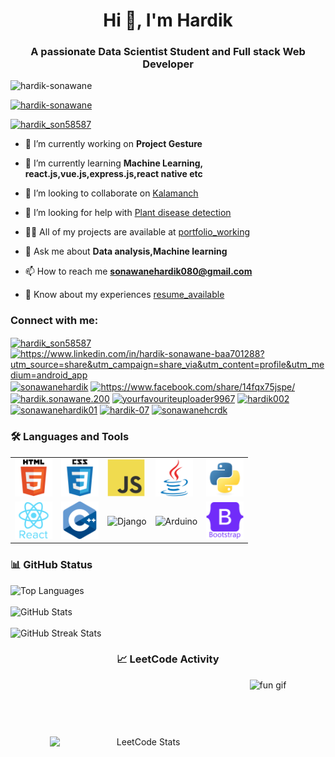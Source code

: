 <h1 align="center">Hi 👋, I'm Hardik</h1>
<h3 align="center">A passionate Data Scientist Student and Full stack Web Developer</h3>

<p align="left"> <img src="https://komarev.com/ghpvc/?username=hardik-sonawane&label=Profile%20views&color=0e75b6&style=flat" alt="hardik-sonawane" /> </p>

<p align="left"> <a href="https://github.com/ryo-ma/github-profile-trophy"><img src="https://github-profile-trophy.vercel.app/?username=hardik-sonawane" alt="hardik-sonawane" /></a> </p>

<p align="left"> <a href="https://twitter.com/hardik_son58587" target="blank"><img src="https://img.shields.io/twitter/follow/hardik_son58587?logo=twitter&style=for-the-badge" alt="hardik_son58587" /></a> </p>

- 🔭 I’m currently working on **Project Gesture**

- 🌱 I’m currently learning **Machine Learning, react.js,vue.js,express.js,react native etc**

- 👯 I’m looking to collaborate on [Kalamanch](project_working)

- 🤝 I’m looking for help with [Plant disease detection](project_working)

- 👨‍💻 All of my projects are available at [portfolio_working](portfolio_working)

- 💬 Ask me about **Data analysis,Machine learning**

- 📫 How to reach me **sonawanehardik080@gmail.com**

- 📄 Know about my experiences [resume_available](resume_available)

<h3 align="left">Connect with me:</h3>
<p align="left">
<a href="https://twitter.com/hardik_son58587" target="blank"><img align="center" src="https://raw.githubusercontent.com/rahuldkjain/github-profile-readme-generator/master/src/images/icons/Social/twitter.svg" alt="hardik_son58587" height="30" width="40" /></a>
<a href="https://linkedin.com/in/https://www.linkedin.com/in/hardik-sonawane-baa701288?utm_source=share&utm_campaign=share_via&utm_content=profile&utm_medium=android_app" target="blank"><img align="center" src="https://raw.githubusercontent.com/rahuldkjain/github-profile-readme-generator/master/src/images/icons/Social/linked-in-alt.svg" alt="https://www.linkedin.com/in/hardik-sonawane-baa701288?utm_source=share&utm_campaign=share_via&utm_content=profile&utm_medium=android_app" height="30" width="40" /></a>
<a href="https://kaggle.com/sonawanehardik" target="blank"><img align="center" src="https://raw.githubusercontent.com/rahuldkjain/github-profile-readme-generator/master/src/images/icons/Social/kaggle.svg" alt="sonawanehardik" height="30" width="40" /></a>
<a href="https://fb.com/https://www.facebook.com/share/14fqx75jspe/" target="blank"><img align="center" src="https://raw.githubusercontent.com/rahuldkjain/github-profile-readme-generator/master/src/images/icons/Social/facebook.svg" alt="https://www.facebook.com/share/14fqx75jspe/" height="30" width="40" /></a>
<a href="https://instagram.com/hardik.sonawane.200" target="blank"><img align="center" src="https://raw.githubusercontent.com/rahuldkjain/github-profile-readme-generator/master/src/images/icons/Social/instagram.svg" alt="hardik.sonawane.200" height="30" width="40" /></a>
<a href="https://www.youtube.com/c/yourfavouriteuploader9967" target="blank"><img align="center" src="https://raw.githubusercontent.com/rahuldkjain/github-profile-readme-generator/master/src/images/icons/Social/youtube.svg" alt="yourfavouriteuploader9967" height="30" width="40" /></a>
<a href="https://www.codechef.com/users/hardik002" target="blank"><img align="center" src="https://cdn.jsdelivr.net/npm/simple-icons@3.1.0/icons/codechef.svg" alt="hardik002" height="30" width="40" /></a>
<a href="https://www.hackerrank.com/sonawanehardik01" target="blank"><img align="center" src="https://raw.githubusercontent.com/rahuldkjain/github-profile-readme-generator/master/src/images/icons/Social/hackerrank.svg" alt="sonawanehardik01" height="30" width="40" /></a>
<a href="https://www.leetcode.com/hardik-07" target="blank"><img align="center" src="https://raw.githubusercontent.com/rahuldkjain/github-profile-readme-generator/master/src/images/icons/Social/leet-code.svg" alt="hardik-07" height="30" width="40" /></a>
<a href="https://auth.geeksforgeeks.org/user/sonawanehcrdk" target="blank"><img align="center" src="https://raw.githubusercontent.com/rahuldkjain/github-profile-readme-generator/master/src/images/icons/Social/geeks-for-geeks.svg" alt="sonawanehcrdk" height="30" width="40" /></a>
</p>
<h3 align="left">🛠️ Languages and Tools</h3>

<table>
  <tr>
    <td><img src="https://raw.githubusercontent.com/devicons/devicon/master/icons/html5/html5-original-wordmark.svg" title="HTML" alt="HTML" width="60" height="60"></td>
    <td><img src="https://raw.githubusercontent.com/devicons/devicon/master/icons/css3/css3-original-wordmark.svg" title="CSS" alt="CSS" width="60" height="60"></td>
    <td><img src="https://raw.githubusercontent.com/devicons/devicon/master/icons/javascript/javascript-original.svg" title="JavaScript" alt="JavaScript" width="60" height="60"></td>
    <td><img src="https://raw.githubusercontent.com/devicons/devicon/master/icons/java/java-original.svg" title="Java" alt="Java" width="60" height="60"></td>
    <td><img src="https://raw.githubusercontent.com/devicons/devicon/master/icons/python/python-original.svg" title="Python" alt="Python" width="60" height="60"></td>
  </tr>
  <tr>
    <td><img src="https://raw.githubusercontent.com/devicons/devicon/master/icons/react/react-original-wordmark.svg" title="React" alt="React" width="60" height="60"></td>
    <td><img src="https://raw.githubusercontent.com/devicons/devicon/master/icons/cplusplus/cplusplus-original.svg" title="C++" alt="C++" width="60" height="60"></td>
    <td><img src="https://cdn.worldvectorlogo.com/logos/django.svg" title="Django" alt="Django" width="60" height="60"></td>
    <td><img src="https://cdn.worldvectorlogo.com/logos/arduino-1.svg" title="Arduino" alt="Arduino" width="60" height="60"></td>
    <td><img src="https://raw.githubusercontent.com/devicons/devicon/master/icons/bootstrap/bootstrap-plain-wordmark.svg" title="Bootstrap" alt="Bootstrap" width="60" height="60"></td>
  </tr>
</table>






<h3 align="left">📊 GitHub Status</h3>

<div align="left">
  <img src="https://github-readme-stats.vercel.app/api/top-langs?username=hardik-sonawane&show_icons=true&locale=en&layout=compact" alt="Top Languages" />
</div>

<br/>

<div align="left">
  <img src="https://github-readme-stats.vercel.app/api?username=hardik-sonawane&show_icons=true&locale=en" alt="GitHub Stats" />
</div>

<br/>

<div align="left">
  <img src="https://github-readme-streak-stats.herokuapp.com/?user=hardik-sonawane&" alt="GitHub Streak Stats" />
</div>



<h3 align="center">📈 LeetCode Activity</h3>

<div align="center" style="display: flex; justify-content: center; align-items: center; gap: 20px; flex-wrap: wrap;">

  
  <img align="left" src="https://leetcard.jacoblin.cool/hardik-07?ext=contest&theme=dark" width="300" alt="LeetCode Stats" />

  <img height="200" src="[https://i.imgflip.com/65efzo.gif](https://media1.giphy.com/media/v1.Y2lkPTc5MGI3NjExOWd2ejJncHc5ZHd1ZTRrMmw1cndubXgza3B1ZnRta3dmeXJxaHFiNSZlcD12MV9pbnRlcm5hbF9naWZfYnlfaWQmY3Q9Zw/llxMRJAsSjXsJ5ktIv/giphy.gif)" alt="fun gif" />

</div>
